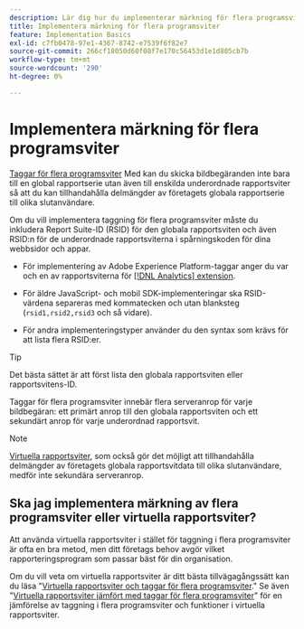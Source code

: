 ```yaml
---
description: Lär dig hur du implementerar märkning för flera programsviter för att skicka bildförfrågningar till flera rapportsviter.
title: Implementera märkning för flera programsviter
feature: Implementation Basics
exl-id: c7fb0478-97e1-4367-8742-e7539f6f82e7
source-git-commit: 266cf18050d60f08f7e170c56453d1e1d805cb7b
workflow-type: tm+mt
source-wordcount: '290'
ht-degree: 0%

---
```


# Implementera märkning för flera programsviter

[Taggar för flera programsviter](/help/admin/admin/c-manage-report-suites/rollup-report-suite.md) Med kan du skicka bildbegäranden inte bara till en global rapportserie utan även till enskilda underordnade rapportsviter så att du kan tillhandahålla delmängder av företagets globala rapportserie till olika slutanvändare.

Om du vill implementera taggning för flera programsviter måste du inkludera Report Suite-ID (RSID) för den globala rapportsviten och även RSID:n för de underordnade rapportsviterna i spårningskoden för dina webbsidor och appar.

* För implementering av Adobe Experience Platform-taggar anger du var och en av rapportsviterna för [[!DNL Analytics] extension](https://experienceleague.adobe.com/docs/experience-platform/tags/extensions/adobe/analytics/overview.html).

* För äldre JavaScript- och mobil SDK-implementeringar ska RSID-värdena separeras med kommatecken och utan blanksteg (`rsid1,rsid2,rsid3` och så vidare).

* För andra implementeringstyper använder du den syntax som krävs för att lista flera RSID:er.

>[!TIP]
>
> Det bästa sättet är att först lista den globala rapportsviten eller rapportsvitens-ID.

Taggar för flera programsviter innebär flera serveranrop för varje bildbegäran: ett primärt anrop till den globala rapportsviten och ett sekundärt anrop för varje underordnad rapportsvit.

>[!NOTE]
>
> [Virtuella rapportsviter](/help/components/vrs/vrs-about.md), som också gör det möjligt att tillhandahålla delmängder av företagets globala rapportsvitdata till olika slutanvändare, medför inte sekundära serveranrop.

## Ska jag implementera märkning av flera programsviter eller virtuella rapportsviter?

Att använda virtuella rapportsviter i stället för taggning i flera programsviter är ofta en bra metod, men ditt företags behov avgör vilket rapporteringsprogram som passar bäst för din organisation.

Om du vill veta om virtuella rapportsviter är ditt bästa tillvägagångssätt kan du läsa &quot;[Virtuella rapportsviter och taggar för flera programsviter](/help/components/vrs/vrs-considerations.md).&quot; Se även &quot;[Virtuella rapportsviter jämfört med taggar för flera programsviter](/help/components/vrs/vrs-about.md#section_317E4D21CCD74BC38166D2F57D214F78)&quot; för en jämförelse av taggning i flera programsviter och funktioner i virtuella rapportsviter.
